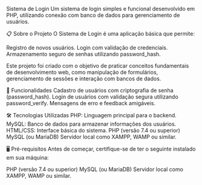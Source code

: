 Sistema de Login
Um sistema de login simples e funcional desenvolvido em PHP, utilizando conexão com banco de dados para gerenciamento de usuários.

📋 Sobre o Projeto
O Sistema de Login é uma aplicação básica que permite:

Registro de novos usuários.
Login com validação de credenciais.
Armazenamento seguro de senhas utilizando password_hash.

Este projeto foi criado com o objetivo de praticar conceitos fundamentais de desenvolvimento web, como manipulação de formulários, gerenciamento de sessões e interação com bancos de dados.

🚀 Funcionalidades
Cadastro de usuários com criptografia de senha (password_hash).
Login de usuários com validação segura utilizando password_verify.
Mensagens de erro e feedback amigáveis.

🛠️ Tecnologias Utilizadas
PHP: Linguagem principal para o backend.
MySQL: Banco de dados para armazenar informações dos usuários.
HTML/CSS: Interface básica do sistema.
PHP (versão 7.4 ou superior)
MySQL (ou MariaDB)
Servidor local como XAMPP, WAMP ou similar.

🖥️ Pré-requisitos
Antes de começar, certifique-se de ter o seguinte instalado em sua máquina:

PHP (versão 7.4 ou superior)
MySQL (ou MariaDB)
Servidor local como XAMPP, WAMP ou similar.
